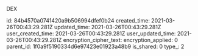 DEX

id: 84b4570a0741420a9b506994dfef0b24
created_time: 2021-03-26T00:43:29.281Z
updated_time: 2021-03-26T00:43:29.281Z
user_created_time: 2021-03-26T00:43:29.281Z
user_updated_time: 2021-03-26T00:43:29.281Z
encryption_cipher_text: 
encryption_applied: 0
parent_id: 1f0a9f5190334d6e97423e01923a48b9
is_shared: 0
type_: 2